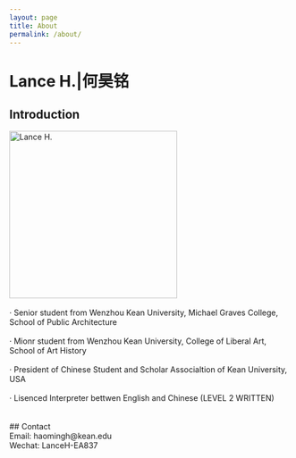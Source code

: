```yaml
---
layout: page
title: About
permalink: /about/
---
```


# Lance H.|何昊铭
## Introduction
<img alt="Lance H." src="https://github.com/LanceHHe/LanceH./blob/master/Page%20Material/figure.jpg?raw=true" width="300">
<br>
<br>
· Senior student from Wenzhou Kean University, Michael Graves College, School of Public Architecture
<br>
<br>
· Mionr student from Wenzhou Kean University, College of Liberal Art, School of Art History
<br>
<br>
· President of Chinese Student and Scholar Associaltion of Kean University, USA
<br>
<br>
· Lisenced Interpreter bettwen English and Chinese (LEVEL 2 WRITTEN)
<br>
<br>
<br>
## Contact<br>
Email: haomingh@kean.edu<br>
Wechat: LanceH-EA837
